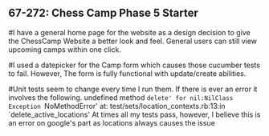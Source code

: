 ## 67-272: Chess Camp Phase 5 Starter ##

#I have a general home page for the website as a design decision to give the ChessCamp Website a better
look and feel. General users can still view upcoming camps within one click.

#I used a datepicker for the Camp form which causes those cucumber tests to fail. However,
The form is fully functional with update/create abilities.

#Unit tests seem to change every time I run them. If there is ever an error it involves the following.
 undefined method `delete' for nil:NilClass
        Exception `NoMethodError' at:
        test/sets/location_contexts.rb:13:in `delete_active_locations'
At times all my tests pass, however, I believe this is an error on google's part as locations always causes the issue 